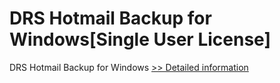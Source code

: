 # DRS Hotmail Backup for Windows[Single User License]
DRS Hotmail Backup for Windows
[>> Detailed information](https://secure.shareit.com/shareit/product.html?productid=301004316&affiliateid=200057808)